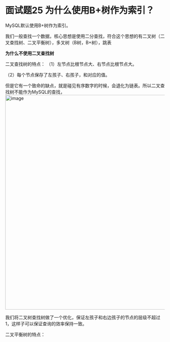 
# 面试题25 为什么使用B+树作为索引？
MySQL默认使用B+树作为索引。

我们一般查找一个数据，核心思想是使用二分查找，符合这个思想的有二叉树（二叉查找树、二叉平衡树），多叉树（B树，B+树），跳表

**为什么不使用二叉查找树**

二叉查找树的特点：
（1）左节点比根节点大、右节点比根节点大。


（2）每个节点保存了左孩子、右孩子，和对应的值。



但是它有一个致命的缺点，就是碰见有序数字的时候，会退化为链表。所以二叉查找树不能作为MySQL的查找，
<img width="678" alt="image" src="https://github.com/songdong01/songdong.github.io/assets/55269887/5e4bac0c-f0d9-4acf-9e4d-fc6bb142f812">

我们将二叉树查找树做了一个优化，保证左孩子和右边孩子的节点的层级不超过1，这样子可以保证查询的效率保持一致。

二叉平衡树的特点：




